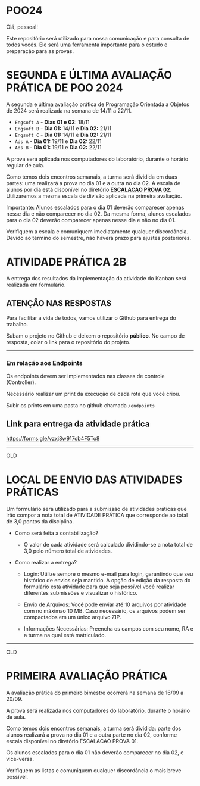 # POO24

Olá, pessoal!

Este repositório será utilizado para nossa comunicação e para consulta de todos vocês. Ele será uma ferramenta importante para o estudo e preparação para as provas.


# SEGUNDA E ÚLTIMA AVALIAÇÃO PRÁTICA DE POO 2024

A segunda e última avaliação prática de Programação Orientada a Objetos de 2024 será realizada na semana de 14/11 a 22/11.

+ `Engsoft A` - **Dias 01 e 02:** 18/11
+ `Engsoft B` - **Dia 01:** 14/11 e **Dia 02:** 21/11
+ `Engsoft C` - **Dia 01:** 14/11 e **Dia 02:** 21/11
+ `Ads A` - **Dia 01:** 19/11 e **Dia 02:** 22/11
+ `Ads B` - **Dia 01:** 19/11 e **Dia 02:** 22/11

A prova será aplicada nos computadores do laboratório, durante o horário regular de aula.

Como temos dois encontros semanais, a turma será dividida em duas partes: uma realizará a prova no dia 01 e a outra no dia 02. A escala de alunos por dia está disponível no diretório [**ESCALACAO PROVA 02**](https://github.com/JoaoChoma/POO24/tree/main/ESCALACAO%20PROVA%2002). Utilizaremos a mesma escala de divisão aplicada na primeira avaliação.

Importante: Alunos escalados para o dia 01 deverão comparecer apenas nesse dia e não comparecer no dia 02. Da mesma forma, alunos escalados para o dia 02 deverão comparecer apenas nesse dia e não no dia 01.

Verifiquem a escala e comuniquem imediatamente qualquer discordância. Devido ao término do semestre, não haverá prazo para ajustes posteriores.

# ATIVIDADE PRÁTICA 2B

A entrega dos resultados da implementação da atividade do Kanban será realizada em formulário.

## ATENÇÃO NAS RESPOSTAS

Para facilitar a vida de todos, vamos utilizar o Github para entrega do trabalho.

Subam o projeto no Github e deixem o repositório **público**. No campo de resposta, colar o link para o repositório do projeto.

----

### Em relação aos Endpoints

Os endpoints devem ser implementados nas classes de controle (Controller).

Necessário realizar um print da execução de cada rota que você criou.

Subir os prints em uma pasta no github chamada `/endpoints`

## Link para entrega da atividade prática

https://forms.gle/vzxj8w917ob4F5To8



---
OLD
# LOCAL DE ENVIO DAS ATIVIDADES PRÁTICAS

Um formulário será utilizado para a submissão de atividades práticas que irão compor a nota total de ATIVIDADE PRÁTICA que corresponde ao total de 3,0 pontos da disciplina.

* Como será feita a contabilização?

    + O valor de cada atividade será calculado dividindo-se a nota total de 3,0 pelo número total de atividades.

* Como realizar a entrega?

    + Login: Utilize sempre o mesmo e-mail para login, garantindo que seu histórico de envios seja mantido. A opção de edição da resposta do formulário está atividade para que seja possível você realizar diferentes submissões e visualizar o histórico.

    + Envio de Arquivos: Você pode enviar até 10 arquivos por atividade com no máximao 10 MB. Caso necessário, os arquivos podem ser compactados em um único arquivo ZIP.

    + Informações Necessárias: Preencha os campos com seu nome, RA e a turma na qual está matriculado.

-----
OLD

# PRIMEIRA AVALIAÇÃO PRÁTICA

A avaliação prática do primeiro bimestre ocorrerá na semana de 16/09 a 20/09.

A prova será realizada nos computadores do laboratório, durante o horário de aula.

Como temos dois encontros semanais, a turma será dividida: parte dos alunos realizará a prova no dia 01 e a outra parte no dia 02, conforme escala disponível no diretório ESCALACAO PROVA 01.

Os alunos escalados para o dia 01 não deverão comparecer no dia 02, e vice-versa.

Verifiquem as listas e comuniquem qualquer discordância o mais breve possível.